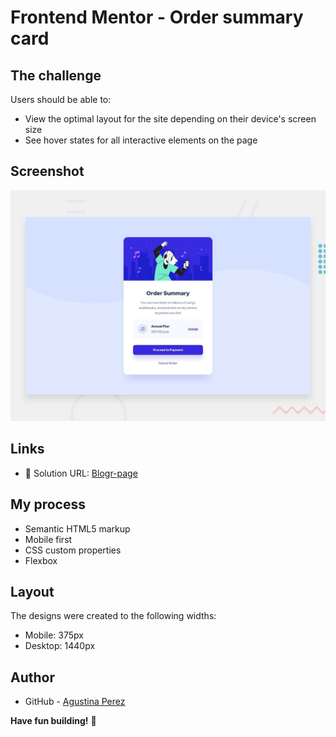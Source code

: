 # Frontend Mentor - Order summary card

## The challenge
Users should be able to:

- View the optimal layout for the site depending on their device's screen size
- See hover states for all interactive elements on the page

## Screenshot
![Design preview for the Order summary card coding challenge](./design/desktop-preview.jpg)

## Links 
- 📌 Solution URL: [Blogr-page](https://gemmaceous-compasse.000webhostapp.com/Order-summary/index.html#)

## My process

- Semantic HTML5 markup
- Mobile first
- CSS custom properties
- Flexbox 

## Layout

The designs were created to the following widths:
- Mobile: 375px
- Desktop: 1440px

## Author

- GitHub - [Agustina Perez](https://github.com/AguuusPerez)

**Have fun building!** 🚀

